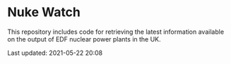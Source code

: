 # Nuke Watch

This repository includes code for retrieving the latest information available on the output of EDF nuclear power plants in the UK.

Last updated: 2021-05-22 20:08